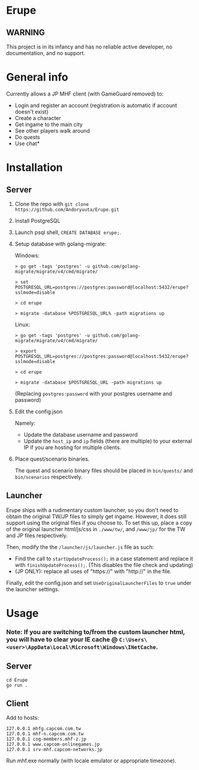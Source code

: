# Erupe
## WARNING 
This project is in its infancy and has no reliable active developer, no documentation, and no support.

# General info
Currently allows a JP MHF client (with GameGuard removed) to:
* Login and register an account (registration is automatic if account doesn't exist)
* Create a character
* Get ingame to the main city
* See other players walk around
* Do quests
* Use chat*

# Installation
## Server
1. Clone the repo with `git clone https://github.com/Andoryuuta/Erupe.git`
2. Install PostgreSQL
3. Launch psql shell, `CREATE DATABASE erupe;`.
4. Setup database with golang-migrate:

    Windows:
    ```
    > go get -tags 'postgres' -u github.com/golang-migrate/migrate/v4/cmd/migrate/

    > set POSTGRESQL_URL=postgres://postgres:password@localhost:5432/erupe?sslmode=disable

    > cd erupe

    > migrate -database %POSTGRESQL_URL% -path migrations up
    ```

    Linux:
    ```
    > go get -tags 'postgres' -u github.com/golang-migrate/migrate/v4/cmd/migrate/

    > export POSTGRESQL_URL=postgres://postgres:password@localhost:5432/erupe?sslmode=disable

    > cd erupe

    > migrate -database $POSTGRESQL_URL -path migrations up
    ```

    (Replacing `postgres:password` with your postgres username and password)

5. Edit the config.json

    Namely:
    * Update the database username and password
    * Update the `host_ip` and `ip` fields (there are multiple) to your external IP if you are hosting for multiple clients.

6. Place quest/scenario binaries.

    The quest and scenario binary files should be placed in `bin/quests/` and `bin/scenarios` respectively.

## Launcher
Erupe ships with a rudimentary custom launcher, so you don't need to obtain the original TW/JP files to simply get ingame. However, it does still support using the original files if you choose to. To set this up, place a copy of the original launcher html/js/css in `./www/tw/`, and `/www/jp/` for the TW and JP files respectively.

Then, modify the the `/launcher/js/launcher.js` file as such:
* Find the call to `startUpdateProcess();` in a case statement and replace it with `finishUpdateProcess();`. (This disables the file check and updating)
* (JP ONLY): replace all uses of "https://" with "http://" in the file.

Finally, edit the config.json and set `UseOriginalLauncherFiles` to `true` under the launcher settings.

# Usage
### Note: If you are switching to/from the custom launcher html, you will have to clear your IE cache @ `C:\Users\<user>\AppData\Local\Microsoft\Windows\INetCache`.

## Server
```
cd Erupe
go run .
```

## Client
Add to hosts:
```
127.0.0.1 mhfg.capcom.com.tw
127.0.0.1 mhf-n.capcom.com.tw
127.0.0.1 cog-members.mhf-z.jp
127.0.0.1 www.capcom-onlinegames.jp
127.0.0.1 srv-mhf.capcom-networks.jp
```

Run mhf.exe normally (with locale emulator or appropriate timezone).
